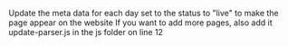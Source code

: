 Update the meta data for each day
set to the status to "live" to make the page appear on the website
If you want to add more pages, also add it update-parser.js in the js folder on line 12